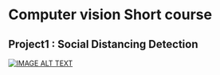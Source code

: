# Computer vision Short course
## Project1 : Social Distancing Detection
[![IMAGE ALT TEXT](https://img.youtube.com/vi/7S--KsINewg/0.jpg)](https://youtu.be/7S--KsINewg "Demo")
